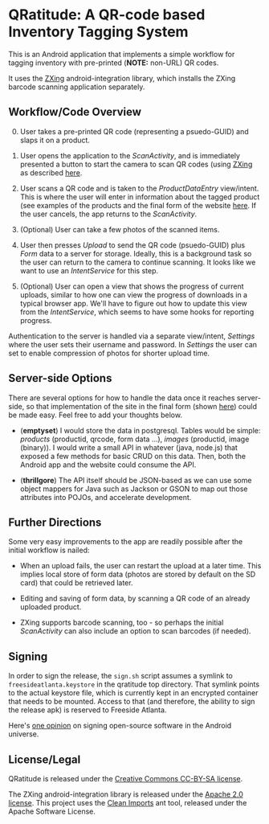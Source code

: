 QRatitude: A QR-code based Inventory Tagging System
===================================================

This is an Android application that implements a simple workflow for tagging inventory with pre-printed (**NOTE:** non-URL) QR codes.


It uses the [ZXing](https://code.google.com/p/zxing) android-integration library, which installs the ZXing barcode scanning application separately.

Workflow/Code Overview
----------------------

0. User takes a pre-printed QR code (representing a psuedo-GUID) and slaps it on a product.

1. User opens the application to the *ScanActivity*, and is immediately presented a button to start the camera to scan QR codes (using [ZXing](https://code.google.com/p/zxing/wiki/ScanningViaIntent) as described [here](http://stackoverflow.com/a/6735148/264961).

2. User scans a QR code and is taken to the *ProductDataEntry* view/intent.  This is where the user will enter in information about the tagged product (see examples of the products and the final form of the website [here](http://inventory.lifecyclebuildingcenter.org/).  If the user cancels, the app returns to the *ScanActivity*.

3. (Optional) User can take a few photos of the scanned items.

4. User then presses *Upload* to send the QR code (psuedo-GUID) plus *Form* data to a server for storage.  Ideally, this is a background task so the user can return to the camera to continue scanning.  It looks like we want to use an *IntentService* for this step.

5. (Optional) User can open a view that shows the progress of current uploads, similar to how one can view the progress of downloads in a typical browser app.  We'll have to figure out how to update this view from the *IntentService*, which seems to have some hooks for reporting progress.

Authentication to the server is handled via a separate view/intent, *Settings* where the user sets their username and password.  In *Settings* the user can set to enable compression of photos for shorter upload time.

Server-side Options
-------------------

There are several options for how to handle the data once it reaches server-side, so that implementation of the site in the final form (shown [here](http://inventory.lifecyclebuildingcenter.org)) could be made easy.  Feel free to add your thoughts below.

- (<b>emptyset</b>) I would store the data in postgresql.  Tables would be simple: *products* (productid, qrcode, form data ...), *images* (productid, image (binary)).  I would write a small API in whatever (java, node.js) that exposed a few methods for basic CRUD on this data.  Then, both the Android app and the website could consume the API.

- (<b>thrillgore</b>) The API itself should be JSON-based as we can use some object mappers for Java such as Jackson or GSON to map out those attributes into POJOs, and accelerate development. 

Further Directions
------------------

Some very easy improvements to the app are readily possible after the initial workflow is nailed:

- When an upload fails, the user can restart the upload at a later time.  This implies local store of form data (photos are stored by default on the SD card) that could be retrieved later.

- Editing and saving of form data, by scanning a QR code of an already uploaded product.

- ZXing supports barcode scanning, too - so perhaps the initial *ScanActivity* can also include an option to scan barcodes (if needed).

Signing
-------

In order to sign the release, the `sign.sh` script assumes a symlink to `freesideatlanta.keystore` in the qratitude top directory.
That symlink points to the actual keystore file, which is currently kept in an encrypted container that needs to be mounted.
Access to that (and therefore, the ability to sign the release apk) is reserved to Freeside Atlanta.

Here's [one opinion](http://stackoverflow.com/a/4053381/172217) on signing open-source software in the Android universe.

License/Legal
-------------

QRatitude is released under the [Creative Commons CC-BY-SA license](http://creativecommons.org/licenses/by-sa/3.0).

The ZXing android-integration library is released under the [Apache 2.0 license](http://www.apache.org/licenses/LICENSE-2.0.html).
This project uses the [Clean Imports](http://www.cleanimports.tombrus.nl) ant tool, released under the Apache Software License.
